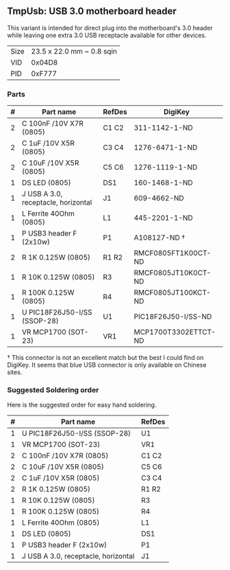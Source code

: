 ## TmpUsb: USB 3.0 motherboard header

This variant is intended for direct plug into the motherboard's 3.0 header
while leaving one extra 3.0 USB receptacle available for other devices.

|      |                           |
|------|---------------------------|
| Size | 23.5 x 22.0 mm ~ 0.8 sqin |
| VID  | 0x04D8                    |
| PID  | 0xF777                    |


### Parts

|  # | Part name                            | RefDes  | DigiKey              |
|---:|--------------------------------------|---------|----------------------|
|  2 | C 100nF /10V X7R (0805)              | C1 C2   | 311-1142-1-ND        |
|  2 | C 1uF /10V X5R (0805)                | C3 C4   | 1276-6471-1-ND       |
|  2 | C 10uF /10V X5R (0805)               | C5 C6   | 1276-1119-1-ND       |
|  1 | DS LED (0805)                        | DS1     | 160-1468-1-ND        |
|  1 | J USB A 3.0, receptacle, horizontal  | J1      | 609-4662-ND          |
|  1 | L Ferrite 40Ohm (0805)               | L1      | 445-2201-1-ND        |
|  1 | P USB3 header F (2x10w)              | P1      | A108127-ND †         |
|  2 | R 1K 0.125W (0805)                   | R1 R2   | RMCF0805FT1K00CT-ND  |
|  1 | R 10K 0.125W (0805)                  | R3      | RMCF0805JT10K0CT-ND  |
|  1 | R 100K 0.125W (0805)                 | R4      | RMCF0805JT100KCT-ND  |
|  1 | U PIC18F26J50-I/SS (SSOP-28)         | U1      | PIC18F26J50-I/SS-ND  |
|  1 | VR MCP1700 (SOT-23)                  | VR1     | MCP1700T3302ETTCT-ND |

† This connector is not an excellent match but the best I could find on
  DigiKey. It seems that blue USB connector is only available on Chinese
  sites.


### Suggested Soldering order

Here is the suggested order for easy hand soldering.

|  # | Part name                            | RefDes  |
|---:|--------------------------------------|---------|
|  1 | U PIC18F26J50-I/SS (SSOP-28)         | U1      |
|  1 | VR MCP1700 (SOT-23)                  | VR1     |
|  2 | C 100nF /10V X7R (0805)              | C1 C2   |
|  2 | C 10uF /10V X5R (0805)               | C5 C6   |
|  2 | C 1uF /10V X5R (0805)                | C3 C4   |
|  2 | R 1K 0.125W (0805)                   | R1 R2   |
|  1 | R 10K 0.125W (0805)                  | R3      |
|  1 | R 100K 0.125W (0805)                 | R4      |
|  1 | L Ferrite 40Ohm (0805)               | L1      |
|  1 | DS LED (0805)                        | DS1     |
|  1 | P USB3 header F (2x10w)              | P1      |
|  1 | J USB A 3.0, receptacle, horizontal  | J1      |
